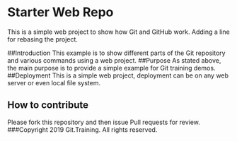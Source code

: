 # Starter Web Repo

This is a simple web project to show how Git and GitHub work. Adding a line for rebasing the project. 

##Introduction
This example is to show different parts of the Git repository and various commands using a web project.
##Purpose
As stated above, the main purpose is to provide a simple example for Git training demos.
##Deployment
This is a simple web project, deployment can be on any web server or even local file system. 
## How to contribute
Please fork this repository and then issue Pull requests for review.
###Copyright
2019 Git.Training. All rights reserved.

